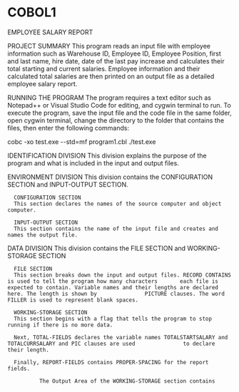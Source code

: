 # COBOL1
EMPLOYEE SALARY REPORT

PROJECT SUMMARY
This program reads an input file with employee information such as Warehouse ID, Employee ID, Employee Position, first and last name, hire date, date of the last pay increase and calculates their total starting and current salaries. Employee information and their calculated total salaries are then printed on an output file as a detailed employee salary report.

RUNNING THE PROGRAM
The program requires a text editor such as Notepad++ or Visual Studio Code for editing, and cygwin terminal to run.
To execute the program, save the input file and the code file in the same folder, open cygwin terminal, change the directory to the folder that contains the files, then enter the following commands:

cobc -xo test.exe --std=mf program1.cbl
./test.exe

IDENTIFICATION DIVISION
This division explains the purpose of the program and what is included in the input and output files.

ENVIRONMENT DIVISION
This division contains the CONFIGURATION SECTION and INPUT-OUTPUT SECTION.

      CONFIGURATION SECTION
      This section declares the names of the source computer and object computer.

      INPUT-OUTPUT SECTION
      This section contains the name of the input file and creates and names the output file.
   
DATA DIVISION
This division contains the FILE SECTION and WORKING-STORAGE SECTION

      FILE SECTION
      This section breaks down the input and output files. RECORD CONTAINS is used to tell the program how many characters       each file is expected to contain. Variable names and their lengths are declared here. The length is shown by               PICTURE clauses. The word FILLER is used to represent blank spaces.
      
      WORKING-STORAGE SECTION
      This section begins with a flag that tells the program to stop running if there is no more data.
      
      Next, TOTAL-FIELDS declares the variable names TOTALSTARTSALARY and TOTALCURRSALARY and PIC clauses are used               to declare their length.
      
      Finally, REPORT-FIELDS contains PROPER-SPACING for the report fields.
      
              The Output Area of the WORKING-STORAGE section contains
      
      
      
